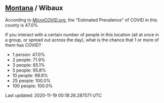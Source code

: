 
## [Montana](/united-states/montana) / Wibaux

According to [MicroCOVID.org](http://microcovid.org),
the "Estimated Prevalence" of COVID in this county is 47.0%

If you interact with a certain number of people in this location
(all at once in a group, or spread out across the day), what is the chance that
1 or more of them has COVID?

- 1 person: 47.0%
- 2 people: 71.9%
- 3 people: 85.1%
- 5 people: 95.8%
- 10 people: 99.8%
- 25 people: 100.0%
- 100 people: 100.0%

Last updated: 2020-11-19 00:18:26.287571 UTC
